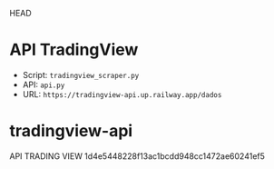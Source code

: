  HEAD
# API TradingView
- Script: `tradingview_scraper.py`
- API: `api.py`
- URL: `https://tradingview-api.up.railway.app/dados`

# tradingview-api
API TRADING VIEW
 1d4e5448228f13ac1bcdd948cc1472ae60241ef5


